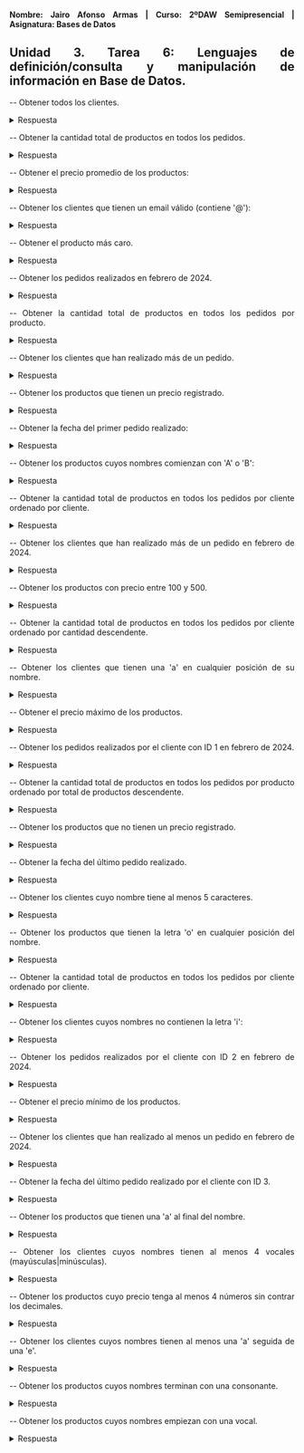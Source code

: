 <div align="justify">

#### **Nombre: Jairo Afonso Armas | Curso: 2ºDAW Semipresencial | Asignatura: Bases de Datos** 

## **Unidad 3. Tarea 6: Lenguajes de definición/consulta y manipulación de información en Base de Datos.**


-- Obtener todos los clientes.

<details>
<summary>Respuesta</summary>
  
```
select * from clientes;
┌────┬─────────────────┬───────────────────────────┐
│ id │     nombre      │           email           │
├────┼─────────────────┼───────────────────────────┤
│ 1  │ Juan Pérez      │ juan@example.com          │
│ 2  │ María Gómez     │ maria@example.com         │
│ 3  │ Carlos López    │ carlos@example.com        │
│ 4  │ Ana Rodríguez   │ ana@example.com           │
│ 5  │ Luisa Martínez  │ luisa@example.com         │
│ 6  │ Pedro Sánchez   │ pedro@example.com         │
│ 7  │ Laura García    │ laura@example.com         │
│ 8  │ Miguel Martín   │ miguel@example.com        │
│ 9  │ Elena González  │ elena@example.com         │
│ 10 │ David Torres    │ david@example.com         │
│ 11 │ Sofía Ruiz      │ sofia@example.com         │
│ 12 │ Javier López    │ javier@example.com        │
│ 13 │ Carmen Vargas   │ carmen@example.com        │
│ 14 │ Daniel Muñoz    │ daniel@example.com        │
│ 15 │ Isabel Serrano  │ isabel@example.com        │
│ 16 │ Alejandro Muñoz │ alejandro@example.com     │
│ 17 │ Raquel Herrera  │ raquel@example.com        │
│ 18 │ Francisco Mora  │ francisco@example.com     │
│ 19 │ Marina Díaz     │ marina@example.com        │
│ 20 │ Antonio Jiménez │ antonio@example.com       │
│ 21 │ Beatriz Romero  │ beatriz@example.com       │
│ 22 │ Carlos Gómez    │ carlos.gomez@example.com  │
│ 23 │ Clara Sánchez   │ clara.sanchez@example.com │
│ 24 │ Andrés Martínez │ andres@example.com        │
│ 25 │ Lucía Díaz      │ lucia@example.com         │
│ 26 │ Mario Serrano   │ mario@example.com         │
│ 27 │ Eva Torres      │ eva.torres@example.com    │
│ 28 │ Roberto Ruiz    │ roberto@example.com       │
│ 29 │ Celia García    │ celia@example.com         │
└────┴─────────────────┴───────────────────────────┘
```
</details>

-- Obtener la cantidad total de productos en todos los pedidos.

<details>
<summary>Respuesta</summary>
  
```
select SUM(cantidad) AS Q_total_Prod_Pedidos from Pedidos;
┌──────────────────────┐
│ Q_total_Prod_Pedidos │
├──────────────────────┤
│ 54                   │
└──────────────────────┘
```
</details>

-- Obtener el precio promedio de los productos:

<details>
<summary>Respuesta</summary>
  
```
select AVG(precio) Precio_Medio from productos;
┌──────────────────┐
│   Precio_Medio   │
├──────────────────┤
│ 188.294285714286 │
└──────────────────┘
```
</details>

-- Obtener los clientes que tienen un email válido (contiene '@'):

<details>
<summary>Respuesta</summary>
  
```
select email from clientes where email REGEXP '@';
┌───────────────────────────┐
│           email           │
├───────────────────────────┤
│ alejandro@example.com     │
│ ana@example.com           │
│ andres@example.com        │
│ antonio@example.com       │
│ beatriz@example.com       │
│ carlos.gomez@example.com  │
│ carlos@example.com        │
│ carmen@example.com        │
│ celia@example.com         │
│ clara.sanchez@example.com │
│ daniel@example.com        │
│ david@example.com         │
│ elena@example.com         │
│ eva.torres@example.com    │
│ francisco@example.com     │
│ isabel@example.com        │
│ javier@example.com        │
│ juan@example.com          │
│ laura@example.com         │
│ lucia@example.com         │
│ luisa@example.com         │
│ maria@example.com         │
│ marina@example.com        │
│ mario@example.com         │
│ miguel@example.com        │
│ pedro@example.com         │
│ raquel@example.com        │
│ roberto@example.com       │
│ sofia@example.com         │
└───────────────────────────┘
```
</details>

-- Obtener el producto más caro.

<details>
<summary>Respuesta</summary>
  
```
select nombre, MAX(precio) from productos;
┌────────┬─────────────┐
│ nombre │ MAX(precio) │
├────────┼─────────────┤
│ Laptop │ 1200.0      │
└────────┴─────────────┘
```
</details>

-- Obtener los pedidos realizados en febrero de 2024.


<details>
<summary>Respuesta</summary>
  
```
select * from pedidos where fecha_pedido REGEXP '2024-02-[0-9]{2}';
┌───────────┬────────────┬─────────────┬──────────┬──────────────┐
│ id_pedido │ id_cliente │ id_producto │ cantidad │ fecha_pedido │
├───────────┼────────────┼─────────────┼──────────┼──────────────┤
│ 1         │ 1          │ 1           │ 2        │ 2024-02-01   │
│ 2         │ 2          │ 2           │ 1        │ 2024-02-02   │
│ 3         │ 3          │ 3           │ 3        │ 2024-02-03   │
│ 4         │ 4          │ 4           │ 1        │ 2024-02-04   │
│ 5         │ 5          │ 5           │ 2        │ 2024-02-05   │
│ 6         │ 6          │ 6           │ 1        │ 2024-02-06   │
│ 7         │ 7          │ 7           │ 3        │ 2024-02-07   │
│ 8         │ 8          │ 8           │ 2        │ 2024-02-08   │
│ 9         │ 9          │ 9           │ 1        │ 2024-02-09   │
│ 10        │ 10         │ 10          │ 2        │ 2024-02-10   │
│ 11        │ 11         │ 11          │ 1        │ 2024-02-11   │
│ 12        │ 12         │ 12          │ 3        │ 2024-02-12   │
│ 13        │ 13         │ 13          │ 1        │ 2024-02-13   │
│ 14        │ 14         │ 14          │ 2        │ 2024-02-14   │
│ 15        │ 15         │ 15          │ 1        │ 2024-02-15   │
│ 16        │ 16         │ 16          │ 3        │ 2024-02-16   │
│ 17        │ 17         │ 17          │ 2        │ 2024-02-17   │
│ 18        │ 18         │ 18          │ 1        │ 2024-02-18   │
│ 19        │ 19         │ 19          │ 2        │ 2024-02-19   │
│ 20        │ 20         │ 20          │ 1        │ 2024-02-20   │
│ 21        │ 21         │ 21          │ 3        │ 2024-02-21   │
│ 22        │ 22         │ 22          │ 1        │ 2024-02-22   │
│ 23        │ 23         │ 23          │ 2        │ 2024-02-23   │
│ 24        │ 24         │ 24          │ 1        │ 2024-02-24   │
│ 25        │ 25         │ 25          │ 3        │ 2024-02-25   │
│ 26        │ 26         │ 26          │ 2        │ 2024-02-26   │
│ 27        │ 27         │ 27          │ 1        │ 2024-02-27   │
│ 28        │ 28         │ 28          │ 2        │ 2024-02-28   │
│ 29        │ 29         │ 29          │ 1        │ 2024-02-29   │
└───────────┴────────────┴─────────────┴──────────┴──────────────┘
```
</details>

-- Obtener la cantidad total de productos en todos los pedidos por producto.

<details>
<summary>Respuesta</summary>
  
```
select pe.id_pedido, p.nombre, pe.cantidad from Pedidos pe JOIN Productos p ON pe.id_producto = p.id;
┌───────────┬───────────────────────────────────┬──────────┐
│ id_pedido │              nombre               │ cantidad │
├───────────┼───────────────────────────────────┼──────────┤
│ 1         │ Laptop                            │ 2        │
│ 2         │ Smartphone                        │ 1        │
│ 3         │ TV LED                            │ 3        │
│ 4         │ Tablet                            │ 1        │
│ 5         │ Auriculares Bluetooth             │ 2        │
│ 6         │ Impresora                         │ 1        │
│ 7         │ Cámara Digital                    │ 3        │
│ 8         │ Reproductor de Audio              │ 2        │
│ 9         │ Altavoces Inalámbricos            │ 1        │
│ 10        │ Reloj Inteligente                 │ 2        │
│ 11        │ Teclado Inalámbrico               │ 1        │
│ 12        │ Ratón Óptico                      │ 3        │
│ 13        │ Monitor LED                       │ 1        │
│ 14        │ Mochila para Portátil             │ 2        │
│ 15        │ Disco Duro Externo                │ 1        │
│ 16        │ Router Wi-Fi                      │ 3        │
│ 17        │ Lámpara LED                       │ 2        │
│ 18        │ Batería Externa                   │ 1        │
│ 19        │ Estuche para Auriculares          │ 2        │
│ 20        │ Tarjeta de Memoria                │ 1        │
│ 21        │ Cargador Inalámbrico              │ 3        │
│ 22        │ Kit de Limpieza para Computadoras │ 1        │
│ 23        │ Funda para Tablet                 │ 2        │
│ 24        │ Soporte para Teléfono             │ 1        │
│ 25        │ Hub USB                           │ 3        │
│ 26        │ Webcam HD                         │ 2        │
│ 27        │ Funda para Laptop                 │ 1        │
│ 28        │ Adaptador HDMI                    │ 2        │
└───────────┴───────────────────────────────────┴──────────┘
```
</details>

-- Obtener los clientes que han realizado más de un pedido.
<details>
<summary>Respuesta</summary>
  
```
select c.nombre, COUNT(p.id_cliente) AS Q_Pedidos from Clientes c JOIN Pedidos p ON c.id  = p.id_cliente GROUP BY p.id_cliente HAVING COUNT(p.id_cliente) > 1;
Respuesta: Ningún cliente realizó más de un pedido.
```
</details>

-- Obtener los productos que tienen un precio registrado.
<details>
<summary>Respuesta</summary>
  
```
select nombre, precio from productos;
┌───────────────────────────────────┬────────┐
│              nombre               │ precio │
├───────────────────────────────────┼────────┤
│ Laptop                            │ 1200.0 │
│ Smartphone                        │ 699.99 │
│ TV LED                            │ 799.5  │
│ Tablet                            │ 299.99 │
│ Auriculares Bluetooth             │ 79.99  │
│ Impresora                         │ 199.99 │
│ Cámara Digital                    │ 499.99 │
│ Reproductor de Audio              │ 149.99 │
│ Altavoces Inalámbricos            │ 129.99 │
│ Reloj Inteligente                 │ 249.99 │
│ Teclado Inalámbrico               │ 59.99  │
│ Ratón Óptico                      │ 29.99  │
│ Monitor LED                       │ 349.99 │
│ Mochila para Portátil             │ 49.99  │
│ Disco Duro Externo                │ 89.99  │
│ Router Wi-Fi                      │ 69.99  │
│ Lámpara LED                       │ 39.99  │
│ Batería Externa                   │ 19.99  │
│ Estuche para Auriculares          │ 14.99  │
│ Tarjeta de Memoria                │ 24.99  │
│ Cargador Inalámbrico              │ 34.99  │
│ Kit de Limpieza para Computadoras │ 9.99   │
│ Funda para Tablet                 │ 19.99  │
│ Soporte para Teléfono             │ 14.99  │
│ Hub USB                           │ 29.99  │
│ Webcam HD                         │ 59.99  │
│ Funda para Laptop                 │ 29.99  │
│ Adaptador HDMI                    │ 12.99  │
└───────────────────────────────────┴────────┘
```
</details>

-- Obtener la fecha del primer pedido realizado:

<details>
<summary>Respuesta</summary>
  
```
sqlite> select id_pedido, MIN(fecha_pedido) from Pedidos;
┌───────────┬───────────────────┐
│ id_pedido │ MIN(fecha_pedido) │
├───────────┼───────────────────┤
│ 1         │ 2024-02-01        │
└───────────┴───────────────────┘
sqlite>
```
</details>

-- Obtener los productos cuyos nombres comienzan con 'A' o 'B':
<details>
<summary>Respuesta</summary>
  
```
select nombre from productos where nombre REGEXP '^[Aa]|^[Bb]';
┌────────────────────────┐
│         nombre         │
├────────────────────────┤
│ Auriculares Bluetooth  │
│ Altavoces Inalámbricos │
│ Batería Externa        │
│ Adaptador HDMI         │
└────────────────────────┘
```
</details>

-- Obtener la cantidad total de productos en todos los pedidos por cliente ordenado por cliente.
<details>
<summary>Respuesta</summary>
  
```
select c.nombre, pe.id_pedido, SUM(pe.cantidad) AS Q_total_productos from Pedidos pe JOIN Clientes c ON pe.id_cliente = c.id GROUP BY pe.id_pedido ORDER BY c.nombre;
┌─────────────────┬───────────┬───────────────────┐
│     nombre      │ id_pedido │ Q_total_productos │
├─────────────────┼───────────┼───────────────────┤
│ Alejandro Muñoz │ 16        │ 3                 │
│ Ana Rodríguez   │ 4         │ 1                 │
│ Andrés Martínez │ 24        │ 1                 │
│ Antonio Jiménez │ 20        │ 1                 │
│ Beatriz Romero  │ 21        │ 3                 │
│ Carlos Gómez    │ 22        │ 1                 │
│ Carlos López    │ 3         │ 3                 │
│ Carmen Vargas   │ 13        │ 1                 │
│ Celia García    │ 29        │ 1                 │
│ Clara Sánchez   │ 23        │ 2                 │
│ Daniel Muñoz    │ 14        │ 2                 │
│ David Torres    │ 10        │ 2                 │
│ Elena González  │ 9         │ 1                 │
│ Eva Torres      │ 27        │ 1                 │
│ Francisco Mora  │ 18        │ 1                 │
│ Isabel Serrano  │ 15        │ 1                 │
│ Javier López    │ 12        │ 3                 │
│ Juan Pérez      │ 1         │ 2                 │
│ Laura García    │ 7         │ 3                 │
│ Lucía Díaz      │ 25        │ 3                 │
│ Luisa Martínez  │ 5         │ 2                 │
│ Marina Díaz     │ 19        │ 2                 │
│ Mario Serrano   │ 26        │ 2                 │
│ María Gómez     │ 2         │ 1                 │
│ Miguel Martín   │ 8         │ 2                 │
│ Pedro Sánchez   │ 6         │ 1                 │
│ Raquel Herrera  │ 17        │ 2                 │
│ Roberto Ruiz    │ 28        │ 2                 │
│ Sofía Ruiz      │ 11        │ 1                 │
└─────────────────┴───────────┴───────────────────┘
```
</details>

-- Obtener los clientes que han realizado más de un pedido en febrero de 2024.
<details>
<summary>Respuesta</summary>
  
```
select c.nombre, COUNT(p.id_cliente) AS Q_Pedidos from Clientes c JOIN Pedidos p ON c.id  = p.id_cliente GROUP BY p.id_cliente HAVING COUNT(p.id_cliente) > 1 AND p.fecha_pedido REGEXP '2024-02-[0-9]';
Respuesta: Ninguno.
```
</details>


-- Obtener los productos con precio entre 100 y 500.

<details>
<summary>Respuesta</summary>
  
```
select nombre, precio from productos where precio between 100 and 500;
┌────────────────────────┬────────┐
│         nombre         │ precio │
├────────────────────────┼────────┤
│ Tablet                 │ 299.99 │
│ Impresora              │ 199.99 │
│ Cámara Digital         │ 499.99 │
│ Reproductor de Audio   │ 149.99 │
│ Altavoces Inalámbricos │ 129.99 │
│ Reloj Inteligente      │ 249.99 │
│ Monitor LED            │ 349.99 │
└────────────────────────┴────────┘
```
</details>

-- Obtener la cantidad total de productos en todos los pedidos por cliente ordenado por cantidad descendente.

<details>
<summary>Respuesta</summary>
  
```
select c.nombre, pe.id_pedido, SUM(pe.cantidad) AS Q_total_productos from Pedidos pe JOIN Clientes c ON pe.id_cliente = c.id GROUP BY pe.id_pedido ORDER BY pe.cantidad DESC;
┌─────────────────┬───────────┬───────────────────┐
│     nombre      │ id_pedido │ Q_total_productos │
├─────────────────┼───────────┼───────────────────┤
│ Carlos López    │ 3         │ 3                 │
│ Laura García    │ 7         │ 3                 │
│ Javier López    │ 12        │ 3                 │
│ Alejandro Muñoz │ 16        │ 3                 │
│ Beatriz Romero  │ 21        │ 3                 │
│ Lucía Díaz      │ 25        │ 3                 │
│ Juan Pérez      │ 1         │ 2                 │
│ Luisa Martínez  │ 5         │ 2                 │
│ Miguel Martín   │ 8         │ 2                 │
│ David Torres    │ 10        │ 2                 │
│ Daniel Muñoz    │ 14        │ 2                 │
│ Raquel Herrera  │ 17        │ 2                 │
│ Marina Díaz     │ 19        │ 2                 │
│ Clara Sánchez   │ 23        │ 2                 │
│ Mario Serrano   │ 26        │ 2                 │
│ Roberto Ruiz    │ 28        │ 2                 │
│ María Gómez     │ 2         │ 1                 │
│ Ana Rodríguez   │ 4         │ 1                 │
│ Pedro Sánchez   │ 6         │ 1                 │
│ Elena González  │ 9         │ 1                 │
│ Sofía Ruiz      │ 11        │ 1                 │
│ Carmen Vargas   │ 13        │ 1                 │
│ Isabel Serrano  │ 15        │ 1                 │
│ Francisco Mora  │ 18        │ 1                 │
│ Antonio Jiménez │ 20        │ 1                 │
│ Carlos Gómez    │ 22        │ 1                 │
│ Andrés Martínez │ 24        │ 1                 │
│ Eva Torres      │ 27        │ 1                 │
│ Celia García    │ 29        │ 1                 │
└─────────────────┴───────────┴───────────────────┘
```
</details>

-- Obtener los clientes que tienen una 'a' en cualquier posición de su nombre.

<details>
<summary>Respuesta</summary>
  
```
 select nombre from Clientes where nombre REGEXP 'A|a';
┌─────────────────┐
│     nombre      │
├─────────────────┤
│ Juan Pérez      │
│ María Gómez     │
│ Carlos López    │
│ Ana Rodríguez   │
│ Luisa Martínez  │
│ Laura García    │
│ Miguel Martín   │
│ Elena González  │
│ David Torres    │
│ Sofía Ruiz      │
│ Javier López    │
│ Carmen Vargas   │
│ Daniel Muñoz    │
│ Isabel Serrano  │
│ Alejandro Muñoz │
│ Raquel Herrera  │
│ Francisco Mora  │
│ Marina Díaz     │
│ Antonio Jiménez │
│ Beatriz Romero  │
│ Carlos Gómez    │
│ Clara Sánchez   │
│ Andrés Martínez │
│ Lucía Díaz      │
│ Mario Serrano   │
│ Eva Torres      │
│ Celia García    │
└─────────────────┘
```
</details>

-- Obtener el precio máximo de los productos.

<details>
<summary>Respuesta</summary>
  
```
select MAX(precio) AS precio_max_prod from productos;
┌─────────────────┐
│ precio_max_prod │
├─────────────────┤
│ 1200.0          │
└─────────────────┘
```
</details>

-- Obtener los pedidos realizados por el cliente con ID 1 en febrero de 2024.

<details>
<summary>Respuesta</summary>
  
```
select * from pedidos where id_cliente = 1 and fecha_pedido REGEXP '2024-02-01';
┌───────────┬────────────┬─────────────┬──────────┬──────────────┐
│ id_pedido │ id_cliente │ id_producto │ cantidad │ fecha_pedido │
├───────────┼────────────┼─────────────┼──────────┼──────────────┤
│ 1         │ 1          │ 1           │ 2        │ 2024-02-01   │
└───────────┴────────────┴─────────────┴──────────┴──────────────┘
```
</details>

-- Obtener la cantidad total de productos en todos los pedidos por producto ordenado por total de productos descendente.

<details>
<summary>Respuesta</summary>
  
```

```
</details>

-- Obtener los productos que no tienen un precio registrado.

<details>
<summary>Respuesta</summary>
  
```

```
</details>

-- Obtener la fecha del último pedido realizado.

<details>
<summary>Respuesta</summary>
  
```

```
</details>

-- Obtener los clientes cuyo nombre tiene al menos 5 caracteres.

<details>
<summary>Respuesta</summary>
  
```

```
</details>

-- Obtener los productos que tienen la letra 'o' en cualquier posición del nombre.

<details>
<summary>Respuesta</summary>
  
```
select nombre from productos where nombre REGEXP 'O|o';
┌───────────────────────────────────┐
│              nombre               │
├───────────────────────────────────┤
│ Laptop                            │
│ Smartphone                        │
│ Auriculares Bluetooth             │
│ Impresora                         │
│ Reproductor de Audio              │
│ Altavoces Inalámbricos            │
│ Reloj Inteligente                 │
│ Teclado Inalámbrico               │
│ Ratón Óptico                      │
│ Monitor LED                       │
│ Mochila para Portátil             │
│ Disco Duro Externo                │
│ Router Wi-Fi                      │
│ Tarjeta de Memoria                │
│ Cargador Inalámbrico              │
│ Kit de Limpieza para Computadoras │
│ Soporte para Teléfono             │
│ Funda para Laptop                 │
│ Adaptador HDMI                    │
└───────────────────────────────────┘
```
</details>


-- Obtener la cantidad total de productos en todos los pedidos por cliente ordenado por cliente.

<details>
<summary>Respuesta</summary>
  
```

```
</details>

-- Obtener los clientes cuyos nombres no contienen la letra 'i':

<details>
<summary>Respuesta</summary>
  
```
select nombre from clientes where nombre REGEXP 'I|i';
┌─────────────────┐
│     nombre      │
├─────────────────┤
│ Luisa Martínez  │
│ Miguel Martín   │
│ David Torres    │
│ Sofía Ruiz      │
│ Javier López    │
│ Daniel Muñoz    │
│ Isabel Serrano  │
│ Francisco Mora  │
│ Marina Díaz     │
│ Antonio Jiménez │
│ Beatriz Romero  │
│ Mario Serrano   │
│ Roberto Ruiz    │
│ Celia García    │
└─────────────────┘
```
</details>

-- Obtener los pedidos realizados por el cliente con ID 2 en febrero de 2024.

<details>
<summary>Respuesta</summary>
  
```
select * from pedidos where id_cliente = 2 and fecha_pedido REGEXP '2024-02-[0-9]';
┌───────────┬────────────┬─────────────┬──────────┬──────────────┐
│ id_pedido │ id_cliente │ id_producto │ cantidad │ fecha_pedido │
├───────────┼────────────┼─────────────┼──────────┼──────────────┤
│ 2         │ 2          │ 2           │ 1        │ 2024-02-02   │
└───────────┴────────────┴─────────────┴──────────┴──────────────┘
```
</details>

-- Obtener el precio mínimo de los productos.

<details>
<summary>Respuesta</summary>
  
```
select MIN(precio) AS precio_min_prod from productos;
┌─────────────────┐
│ precio_min_prod │
├─────────────────┤
│ 9.99            │
└─────────────────┘
```
</details>

-- Obtener los clientes que han realizado al menos un pedido en febrero de 2024.

<details>
<summary>Respuesta</summary>
  
```
select c.nombre, COUNT(p.id_cliente) AS Q_Pedidos from Clientes c JOIN Pedidos p ON c.id  = p.id_cliente GROUP BY p.id_cliente HAVING COUNT(p.id_cliente) >= 1 AND fecha_pedido REGEXP '2024-02-[0-9]{2}';
┌─────────────────┬───────────┐
│     nombre      │ Q_Pedidos │
├─────────────────┼───────────┤
│ Juan Pérez      │ 1         │
│ María Gómez     │ 1         │
│ Carlos López    │ 1         │
│ Ana Rodríguez   │ 1         │
│ Luisa Martínez  │ 1         │
│ Pedro Sánchez   │ 1         │
│ Laura García    │ 1         │
│ Miguel Martín   │ 1         │
│ Elena González  │ 1         │
│ David Torres    │ 1         │
│ Sofía Ruiz      │ 1         │
│ Javier López    │ 1         │
│ Carmen Vargas   │ 1         │
│ Daniel Muñoz    │ 1         │
│ Isabel Serrano  │ 1         │
│ Alejandro Muñoz │ 1         │
│ Raquel Herrera  │ 1         │
│ Francisco Mora  │ 1         │
│ Marina Díaz     │ 1         │
│ Antonio Jiménez │ 1         │
│ Beatriz Romero  │ 1         │
│ Carlos Gómez    │ 1         │
│ Clara Sánchez   │ 1         │
│ Andrés Martínez │ 1         │
│ Lucía Díaz      │ 1         │
│ Mario Serrano   │ 1         │
│ Eva Torres      │ 1         │
│ Roberto Ruiz    │ 1         │
│ Celia García    │ 1         │
└─────────────────┴───────────┘
```
</details>

-- Obtener la fecha del último pedido realizado por el cliente con ID 3.

<details>
<summary>Respuesta</summary>
  
```
select id_cliente, MAX(fecha_pedido) from pedidos where id_cliente= 3;
┌────────────┬───────────────────┐
│ id_cliente │ MAX(fecha_pedido) │
├────────────┼───────────────────┤
│ 3          │ 2024-02-03        │
└────────────┴───────────────────┘
```
</details>

-- Obtener los productos que tienen una 'a' al final del nombre.

<details>
<summary>Respuesta</summary>
  
```
select nombre from productos where nombre REGEXP '[a|A]$';
┌────────────────────┐
│       nombre       │
├────────────────────┤
│ Impresora          │
│ Batería Externa    │
│ Tarjeta de Memoria │
└────────────────────┘
```
</details>

-- Obtener los clientes cuyos nombres tienen al menos 4 vocales (mayúsculas|minúsculas).

<details>
<summary>Respuesta</summary>
  
```

```
</details>

-- Obtener los productos cuyo precio tenga al menos 4 números sin contrar los decimales.

<details>
<summary>Respuesta</summary>
  
```

```
</details>

-- Obtener los clientes cuyos nombres tienen al menos una 'a' seguida de una 'e'.

<details>
<summary>Respuesta</summary>
  
```

```
</details>

-- Obtener los productos cuyos nombres terminan con una consonante.

<details>
<summary>Respuesta</summary>
  
```
select nombre from productos where nombre REGEXP '[^aeiou|AEIOU]$';
┌───────────────────────────────────┐
│              nombre               │
├───────────────────────────────────┤
│ Laptop                            │
│ TV LED                            │
│ Tablet                            │
│ Auriculares Bluetooth             │
│ Cámara Digital                    │
│ Altavoces Inalámbricos            │
│ Monitor LED                       │
│ Mochila para Portátil             │
│ Lámpara LED                       │
│ Estuche para Auriculares          │
│ Kit de Limpieza para Computadoras │
│ Funda para Tablet                 │
│ Hub USB                           │
│ Webcam HD                         │
│ Funda para Laptop                 │
└───────────────────────────────────┘
```
</details>

-- Obtener los productos cuyos nombres empiezan con una vocal.

<details>
<summary>Respuesta</summary>
  
```
select nombre from productos where nombre REGEXP '^[aeiou|AEIOU]';
┌──────────────────────────┐
│          nombre          │
├──────────────────────────┤
│ Auriculares Bluetooth    │
│ Impresora                │
│ Altavoces Inalámbricos   │
│ Estuche para Auriculares │
│ Adaptador HDMI           │
└──────────────────────────┘
```
</details>

</div>
